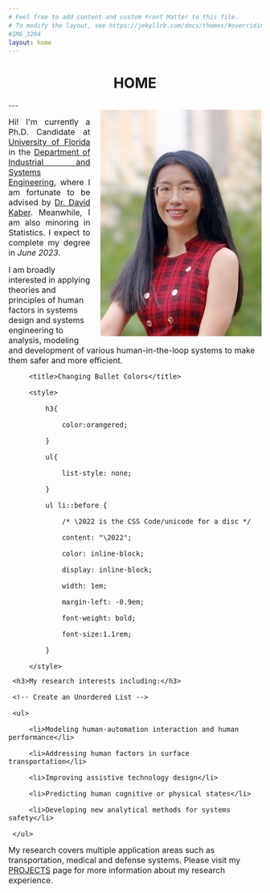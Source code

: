 ```yaml
---
# Feel free to add content and custom Front Matter to this file.
# To modify the layout, see https://jekyllrb.com/docs/themes/#overriding-theme-defaults
#IMG_3204
layout: home
---
```

<h1 align="center">HOME</h1>
<!-- <div align='center'><font size='60'>Projects</font></div> -->
---

<br/> 
<style>
img  {
  float: right;
  margin-left: 20px;
}
</style>


<img height='450' align="right" src="assets/images/banners/IMG_3204.jpeg"/> 
 <p style="text-align:justify; text-justify:inter-ideograph;">
<font size=3>Hi! I'm currently a Ph.D. Candidate at <a href="https://www.ufl.edu" target="_blank">University of Florida</a> in the  <a href="https://www.ise.ufl.edu" target="_blank">Department of Industrial and Systems Engineering</a>, where I am fortunate to be advised by <a href="https://www.ise.ufl.edu/kaber/" target="_blank">Dr. David Kaber</a>. Meanwhile, I am also minoring in Statistics. I expect to complete my degree in <i>June 2023</i>.<br/>

I am broadly interested in applying theories and principles of human factors in systems design and systems engineering to analysis, modeling and development of various human-in-the-loop systems to make them safer and more efficient.   <br/>



<html>
    <head>

         <title>Changing Bullet Colors</title>

         <style>

             h3{

                 color:orangered;

             }

             ul{

                 list-style: none;

             }

             ul li::before {

                 /* \2022 is the CSS Code/unicode for a disc */

                 content: "\2022";  

                 color: inline-block; 

                 display: inline-block; 

                 width: 1em;

                 margin-left: -0.9em;

                 font-weight: bold;

                 font-size:1.1rem;

             }

         </style>

   </head>

   <body>

     <h3>My research interests including:</h3>

     <!-- Create an Unordered List -->

     <ul>

         <li>Modeling human-automation interaction and human performance</li>

         <li>Addressing human factors in surface transportation</li>

         <li>Improving assistive technology design</li>

         <li>Predicting human cognitive or physical states</li>

         <li>Developing new analytical methods for systems safety</li>

     </ul>

   </body>

</html>

My research covers multiple application areas such as transportation, medical and defense systems. Please visit my <a href="/Projects.html" target="_blank">PROJECTS</a> page for more information about my research experience. 
</font>
 </p>





